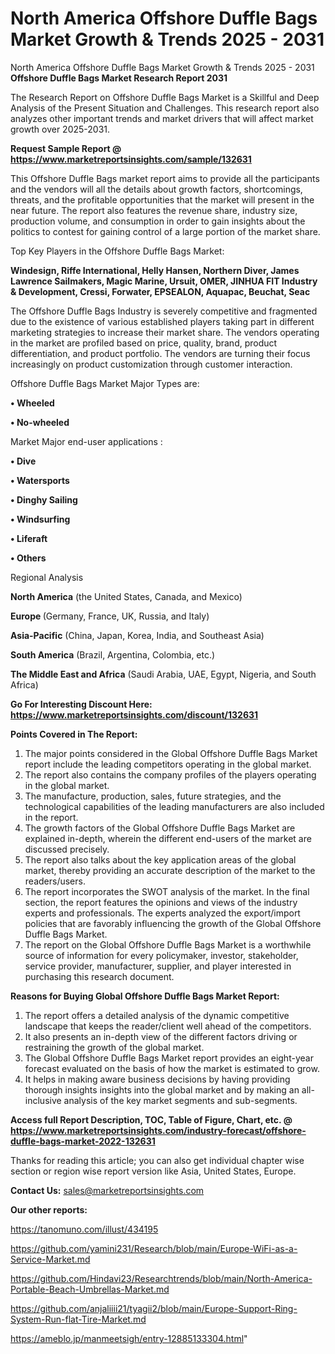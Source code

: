 # North America Offshore Duffle Bags Market Growth & Trends 2025 - 2031
North America Offshore Duffle Bags Market Growth & Trends 2025 - 2031
<strong>Offshore Duffle Bags Market Research Report 2031</strong>

The Research Report on Offshore Duffle Bags Market is a Skillful and Deep Analysis of the Present Situation and Challenges. This research report also analyzes other important trends and market drivers that will affect market growth over 2025-2031.

<strong>Request Sample Report @ <a href=https://www.marketreportsinsights.com/sample/132631>https://www.marketreportsinsights.com/sample/132631</a></strong>

This Offshore Duffle Bags market report aims to provide all the participants and the vendors will all the details about growth factors, shortcomings, threats, and the profitable opportunities that the market will present in the near future. The report also features the revenue share, industry size, production volume, and consumption in order to gain insights about the politics to contest for gaining control of a large portion of the market share.

Top Key Players in the Offshore Duffle Bags Market:

<strong>Windesign, Riffe International, Helly Hansen, Northern Diver, James Lawrence Sailmakers, Magic Marine, Ursuit, OMER, JINHUA FIT Industry & Development, Cressi, Forwater, EPSEALON, Aquapac, Beuchat, Seac</strong>

The Offshore Duffle Bags Industry is severely competitive and fragmented due to the existence of various established players taking part in different marketing strategies to increase their market share. The vendors operating in the market are profiled based on price, quality, brand, product differentiation, and product portfolio. The vendors are turning their focus increasingly on product customization through customer interaction.

Offshore Duffle Bags Market Major Types are:

<strong>• Wheeled

• No-wheeled</strong>

Market Major end-user applications :

<strong>• Dive

• Watersports

• Dinghy Sailing

• Windsurfing

• Liferaft

• Others</strong>

Regional Analysis

</u><strong><b>North America</b></strong> (the United States, Canada, and Mexico)

<strong><b>Europe </b></strong>(Germany, France, UK, Russia, and Italy)

<strong><b>Asia-Pacific</b></strong> (China, Japan, Korea, India, and Southeast Asia)

<strong><b>South America</b></strong> (Brazil, Argentina, Colombia, etc.)

<strong><b>The Middle East and Africa</b></strong> (Saudi Arabia, UAE, Egypt, Nigeria, and South Africa)

<strong>Go For Interesting Discount Here: <a href=https://www.marketreportsinsights.com/discount/132631>https://www.marketreportsinsights.com/discount/132631</a></strong>

<strong>Points Covered in The Report:</strong>
<ol>
  <li>The major points considered in the Global Offshore Duffle Bags Market report include the leading competitors operating in the global market.</li>
  <li>The report also contains the company profiles of the players operating in the global market.</li>
  <li>The manufacture, production, sales, future strategies, and the technological capabilities of the leading manufacturers are also included in the report.</li>
  <li>The growth factors of the Global Offshore Duffle Bags Market are explained in-depth, wherein the different end-users of the market are discussed precisely.</li>
  <li>The report also talks about the key application areas of the global market, thereby providing an accurate description of the market to the readers/users.</li>
  <li>The report incorporates the SWOT analysis of the market. In the final section, the report features the opinions and views of the industry experts and professionals. The experts analyzed the export/import policies that are favorably influencing the growth of the Global Offshore Duffle Bags Market.</li>
  <li>The report on the Global Offshore Duffle Bags Market is a worthwhile source of information for every policymaker, investor, stakeholder, service provider, manufacturer, supplier, and player interested in purchasing this research document.</li>
</ol>
<strong>Reasons for Buying Global Offshore Duffle Bags Market Report:</strong>

<ol>
  <li>The report offers a detailed analysis of the dynamic competitive landscape that keeps the reader/client well ahead of the competitors.</li>
  <li>It also presents an in-depth view of the different factors driving or restraining the growth of the global market.</li>
  <li>The Global Offshore Duffle Bags Market report provides an eight-year forecast evaluated on the basis of how the market is estimated to grow.</li>
  <li>It helps in making aware business decisions by having providing thorough insights insights into the global market and by making an all-inclusive analysis of the key market segments and sub-segments.</li>
</ol>
<strong>Access full Report Description, TOC, Table of Figure, Chart, etc. @ <a href=https://www.marketreportsinsights.com/industry-forecast/offshore-duffle-bags-market-2022-132631>https://www.marketreportsinsights.com/industry-forecast/offshore-duffle-bags-market-2022-132631</a></strong>


Thanks for reading this article; you can also get individual chapter wise section or region wise report version like Asia, United States, Europe.

<strong>Contact Us:</strong>
sales@marketreportsinsights.com

<strong>Our other reports:</strong>

<a href=https://tanomuno.com/illust/434195>https://tanomuno.com/illust/434195</a>

<a href=https://github.com/yamini231/Research/blob/main/Europe-WiFi-as-a-Service-Market.md>https://github.com/yamini231/Research/blob/main/Europe-WiFi-as-a-Service-Market.md</a>

<a href=https://github.com/Hindavi23/Researchtrends/blob/main/North-America-Portable-Beach-Umbrellas-Market.md>https://github.com/Hindavi23/Researchtrends/blob/main/North-America-Portable-Beach-Umbrellas-Market.md</a>

<a href=https://github.com/anjaliiii21/tyagii2/blob/main/Europe-Support-Ring-System-Run-flat-Tire-Market.md>https://github.com/anjaliiii21/tyagii2/blob/main/Europe-Support-Ring-System-Run-flat-Tire-Market.md</a>

<a href=https://ameblo.jp/manmeetsigh/entry-12885133304.html>https://ameblo.jp/manmeetsigh/entry-12885133304.html</a>"
